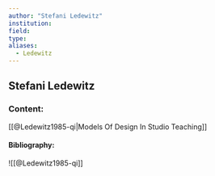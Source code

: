 ```yaml
---
author: "Stefani Ledewitz"
institution:
field:
type:
aliases:
  - Ledewitz
---
```


## Stefani Ledewitz

### Content:
[[@Ledewitz1985-qi|Models Of Design In Studio Teaching]]

#### Bibliography:

![[@Ledewitz1985-qi]]